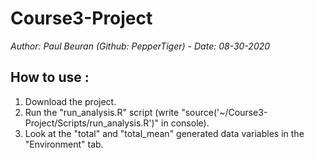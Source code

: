 # Course3-Project
*Author: Paul Beuran (Github: PepperTiger)* - *Date: 08-30-2020*

## How to use :
  1. Download the project.
  2. Run the "run_analysis.R" script (write "source('~/Course3-Project/Scripts/run_analysis.R')" in console).
  3. Look at the "total" and "total_mean" generated data variables in the "Environment" tab.
